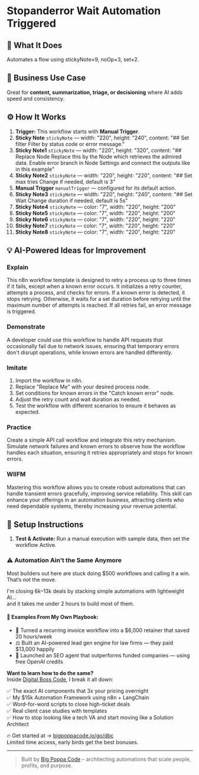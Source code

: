 # Stopanderror Wait Automation Triggered
## 🚀 What It Does
Automates a flow using stickyNote×9, noOp×3, set×2.

## 💼 Business Use Case
Great for **content, summarization, triage, or decisioning** where AI adds speed and consistency.

## ⚙️ How It Works
1. **Trigger:** This workflow starts with **Manual Trigger**.
2. **Sticky Note** `stickyNote` — width: "220", height: "240", content: "## Set filter
Filter by status code or error message."
3. **Sticky Note1** `stickyNote` — width: "220", height: "320", content: "## Replace Node
Replace this by the Node which retrieves the admired data.
Enable error branch in Node Settings and connect the outputs like in this example"
4. **Sticky Note2** `stickyNote` — width: "220", height: "220", content: "## Set max tries
Change if needed, default is 3"
5. **Manual Trigger** `manualTrigger` — configured for its default action.
6. **Sticky Note3** `stickyNote` — width: "220", height: "240", content: "## Set Wait
Change duration if needed, default is 5s"
7. **Sticky Note4** `stickyNote` — color: "7", width: "220", height: "200"
8. **Sticky Note5** `stickyNote` — color: "7", width: "220", height: "200"
9. **Sticky Note6** `stickyNote` — color: "7", width: "220", height: "220"
10. **Sticky Note7** `stickyNote` — color: "7", width: "220", height: "220"
11. **Sticky Note8** `stickyNote` — color: "7", width: "220", height: "220"

## 💡 AI-Powered Ideas for Improvement
### Explain
This n8n workflow template is designed to retry a process up to three times if it fails, except when a known error occurs. It initializes a retry counter, attempts a process, and checks for errors. If a known error is detected, it stops retrying. Otherwise, it waits for a set duration before retrying until the maximum number of attempts is reached. If all retries fail, an error message is triggered.

### Demonstrate
A developer could use this workflow to handle API requests that occasionally fail due to network issues, ensuring that temporary errors don't disrupt operations, while known errors are handled differently.

### Imitate
1. Import the workflow in n8n.
2. Replace "Replace Me" with your desired process node.
3. Set conditions for known errors in the "Catch known error" node.
4. Adjust the retry count and wait duration as needed.
5. Test the workflow with different scenarios to ensure it behaves as expected.

### Practice
Create a simple API call workflow and integrate this retry mechanism. Simulate network failures and known errors to observe how the workflow handles each situation, ensuring it retries appropriately and stops for known errors.

### WIIFM
Mastering this workflow allows you to create robust automations that can handle transient errors gracefully, improving service reliability. This skill can enhance your offerings in an automation business, attracting clients who need dependable systems, thereby increasing your revenue potential.

## 🔧 Setup Instructions
1. **Test & Activate:** Run a manual execution with sample data, then set the workflow Active.

### ⚠️ Automation Ain’t the Same Anymore

Most builders out here are stuck doing $500 workflows and calling it a win.  
That’s not the move.  

I'm closing $6k–$13k deals by stacking simple automations with lightweight AI...  
and it takes me under 2 hours to build most of them.

#### 🧠 Examples From My Own Playbook:
- 🔁 Turned a recurring invoice workflow into a $6,000 retainer that saved 20 hours/week  
- ⚖️ Built an AI-powered lead gen engine for law firms — they paid $13,000 happily  
- 🚀 Launched an SEO agent that outperforms funded companies — using free OpenAI credits  

**Want to learn how to do the same?**  
Inside [Digital Boss Code](https://bigpoppacode.io/go/dbc), I break it all down:

✅ The exact AI components that 3x your pricing overnight  
✅ My $15k Automation Framework using n8n + LangChain  
✅ Word-for-word scripts to close high-ticket deals  
✅ Real client case studies with templates  
✅ How to stop looking like a tech VA and start moving like a Solution Architect  

🔥 Get started at → [bigpoppacode.io/go/dbc](https://bigpoppacode.io/go/dbc)  
Limited time access, early birds get the best bonuses.

---
> Built by [Big Poppa Code](https://bigpoppacode.io) – architecting automations that scale people, profits, and purpose.
